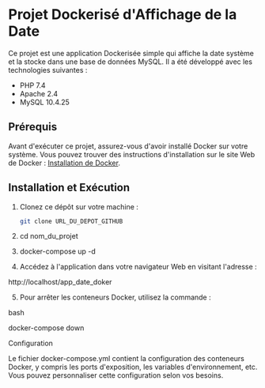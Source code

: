 # Projet Dockerisé d'Affichage de la Date

Ce projet est une application Dockerisée simple qui affiche la date système et la stocke dans une base de données MySQL. Il a été développé avec les technologies suivantes :

- PHP 7.4
- Apache 2.4
- MySQL 10.4.25

## Prérequis

Avant d'exécuter ce projet, assurez-vous d'avoir installé Docker sur votre système. Vous pouvez trouver des instructions d'installation sur le site Web de Docker : [Installation de Docker](https://docs.docker.com/get-docker/).

## Installation et Exécution

1. Clonez ce dépôt sur votre machine :

   ```bash
   git clone URL_DU_DEPOT_GITHUB


2. cd nom_du_projet

3. docker-compose up -d

4. Accédez à l'application dans votre navigateur Web en visitant l'adresse :

http://localhost/app_date_doker

5. Pour arrêter les conteneurs Docker, utilisez la commande :

bash

docker-compose down

Configuration

Le fichier docker-compose.yml contient la configuration des conteneurs Docker, y compris les ports d'exposition, les variables d'environnement, etc. Vous pouvez personnaliser cette configuration selon vos besoins.



